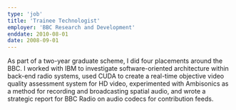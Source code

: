 ```yaml
---
type: 'job'
title: 'Trainee Technologist'
employer: 'BBC Research and Development'
enddate: 2010-08-01 
date: 2008-09-01
---
```

As part of a two-year graduate scheme, I did four placements around the BBC. I worked with IBM to investigate
software-oriented architecture within back-end radio systems, used CUDA to create a real-time objective video quality
assessment system for HD video, experimented with Ambisonics as a method for recording and broadcasting spatial audio,
and wrote a strategic report for BBC Radio on audio codecs for contribution feeds.

